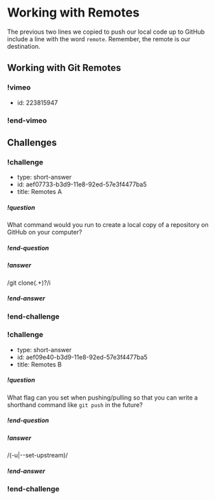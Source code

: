 # Working with Remotes

The previous two lines we copied to push our local code up to GitHub include a line with the word `remote`. Remember, the remote is our destination.

## Working with Git Remotes

### !vimeo
* id: 223815947
### !end-vimeo


## Challenges

<!-- Question -->

### !challenge

* type: short-answer
* id: aef07733-b3d9-11e8-92ed-57e3f4477ba5
* title: Remotes A

##### !question

What command would you run to create a local copy of a repository on GitHub on your computer?

##### !end-question

##### !answer

/git clone(.+)?/i

##### !end-answer

### !end-challenge

<!-- Question -->

### !challenge

* type: short-answer
* id: aef09e40-b3d9-11e8-92ed-57e3f4477ba5
* title: Remotes B

##### !question

What flag can you set when pushing/pulling so that you can write a shorthand command like `git push` in the future?

##### !end-question

##### !answer

/(\-u|\-\-set\-upstream)/

##### !end-answer

### !end-challenge
